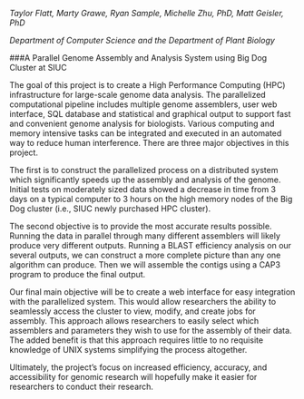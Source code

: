 <em>Taylor Flatt, Marty Grawe, Ryan Sample, Michelle Zhu, PhD, Matt Geisler, PhD

Department of Computer Science and the Department of Plant Biology</em>

###A Parallel Genome Assembly and Analysis System using Big Dog Cluster at SIUC

The goal of this project is to create a High Performance Computing (HPC) infrastructure for large-scale genome data analysis. The parallelized computational pipeline includes multiple genome assemblers, user web interface, SQL database and statistical and graphical output to support fast and convenient genome analysis for biologists. Various computing and memory intensive tasks can be integrated and executed in an automated way to reduce human interference. There are three major objectives in this project. 

The first is to construct the parallelized process on a distributed system which significantly speeds up the assembly and analysis of the genome. Initial tests on moderately sized data showed a decrease in time from 3 days on a typical computer to 3 hours on the high memory nodes of the Big Dog cluster (i.e., SIUC newly purchased HPC cluster). 

The second objective is to provide the most accurate results possible. Running the data in parallel through many different assemblers will likely produce very different outputs. Running a BLAST efficiency analysis on our several outputs, we can construct a more complete picture than any one algorithm can produce. Then we will assemble the contigs using a CAP3 program to produce the final output. 

Our final main objective will be to create a web interface for easy integration with the parallelized system. This would allow researchers the ability to seamlessly access the cluster to view, modify, and create jobs for assembly. This approach allows researchers to easily select which assemblers and parameters they wish to use for the assembly of their data. The added benefit is that this approach requires little to no requisite knowledge of UNIX systems simplifying the process altogether.

Ultimately, the project’s focus on increased efficiency, accuracy, and accessibility for genomic research will hopefully make it easier for researchers to conduct their research. 
